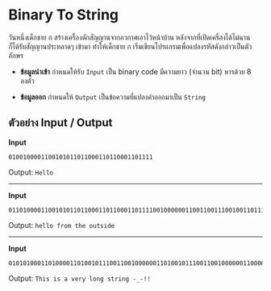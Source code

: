 # Binary To String

วันหนึ่งเด็กชาย ก สร้างเครื่องดักสัญญานจากอวกาศเอาไว้หน้าบ้าน หลังจากที่เปิดเครื่องได้ไม่นาน ก็ได้รับสัญญานประหลาดๆ เข้ามา ทำให้เด็กชาย ก เริ่มเขียนโปรแกรมเพื่อแปลงรหัสดังกล่าวเป็นตัวอักษร

- **ข้อมูลนำเข้า**
กำหนดให้รับ `Input` เป็น binary code มีความยาว (จำนวน bit) หารด้วย 8 ลงตัว

- **ข้อมูลออก**
กำหนดให้ `Output` เป็นข้อความที่แปลงค่าออกมาเป็น `String`

## ตัวอย่าง Input / Output
**Input**
```
0100100001100101011011000110110001101111
```
Output: `Hello`

----

**Input**

```
01101000011001010110110001101100011011110010000001100110011100100110111101101101001000000111010001101000011001010010000001101111011101010111010001110011011010010110010001100101
```
Output: `hello from the outside`

----

**Input**

```
0101010001101000011010010111001100100000011010010111001100100000011000010010000001110110011001010111001001111001001000000110110001101111011011100110011100100000011100110111010001110010011010010110111001100111001000000010110101011111001011010010000100100001
```
Output: `This is a very long string -_-!!`

